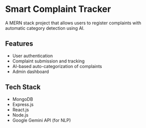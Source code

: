 # Smart Complaint Tracker

A MERN stack project that allows users to register complaints with automatic category detection using AI.

## Features
- User authentication
- Complaint submission and tracking
- AI-based auto-categorization of complaints
- Admin dashboard

## Tech Stack
- MongoDB
- Express.js
- React.js
- Node.js
- Google Gemini API (for NLP)


